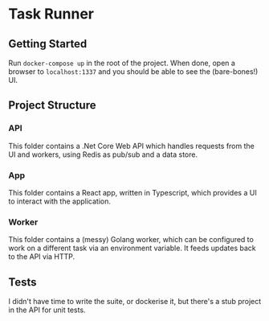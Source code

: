 # Task Runner

## Getting Started

Run `docker-compose up` in the root of the project. When done, open a browser to `localhost:1337` and you should be able to see the (bare-bones!) UI.


## Project Structure

### API

This folder contains a .Net Core Web API which handles requests from the UI and workers, using Redis as pub/sub and a data store.


### App

This folder contains a React app, written in Typescript, which provides a UI to interact with the application.

### Worker

This folder contains a (messy) Golang worker, which can be configured to work on a different task via an environment variable. It feeds updates back to the API via HTTP.


## Tests

I didn't have time to write the suite, or dockerise it, but there's a stub project in the API for unit tests.